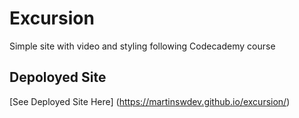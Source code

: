 # Excursion
Simple site with video and styling following Codecademy course

## Depoloyed Site
[See Deployed Site Here] (https://martinswdev.github.io/excursion/)
